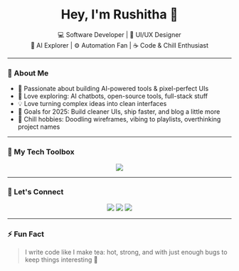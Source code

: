 <h1 align="center">Hey, I'm Rushitha 👋</h1>

<p align="center">
  💻 Software Developer | 🎨 UI/UX Designer<br>
  🧠 AI Explorer | ⚙️ Automation Fan | ☕ Code & Chill Enthusiast
</p>

---

### 🚀 About Me

- 🧠 Passionate about building AI-powered tools & pixel-perfect UIs
- 🎨 Love exploring: AI chatbots, open-source tools, full-stack stuff  
- 💡 Love turning complex ideas into clean interfaces
- 🎯 Goals for 2025: Build cleaner UIs, ship faster, and blog a little more  
- 🧘 Chill hobbies: Doodling wireframes, vibing to playlists, overthinking project names

---

### 🧰 My Tech Toolbox
<p align="center">
  <img src="https://skillicons.dev/icons?i=figma,xd,html,css,tailwind,js,ts,react,nextjs,nodejs,express,mongodb,postgresql,redis,python,java,docker,aws&perline=9" />
</p> 

---

### 💌 Let's Connect
<p align="center">
  <a href="https://www.linkedin.com/in/rushithamettukuru/" target="_blank"><img src="https://img.shields.io/badge/LinkedIn-blue?style=for-the-badge&logo=linkedin&logoColor=white" /></a>
  <a href="mailto:rushithamettukuru@gmail.com"><img src="https://img.shields.io/badge/Email-D14836?style=for-the-badge&logo=gmail&logoColor=white" /></a>
  <a href="http://github.com/RushithaM/" target="_blank"><img src="https://img.shields.io/badge/Portfolio-000?style=for-the-badge&logo=vercel&logoColor=white" /></a>
</p>

---

### ⚡ Fun Fact
> I write code like I make tea: hot, strong, and with just enough bugs to keep things interesting 🍵
